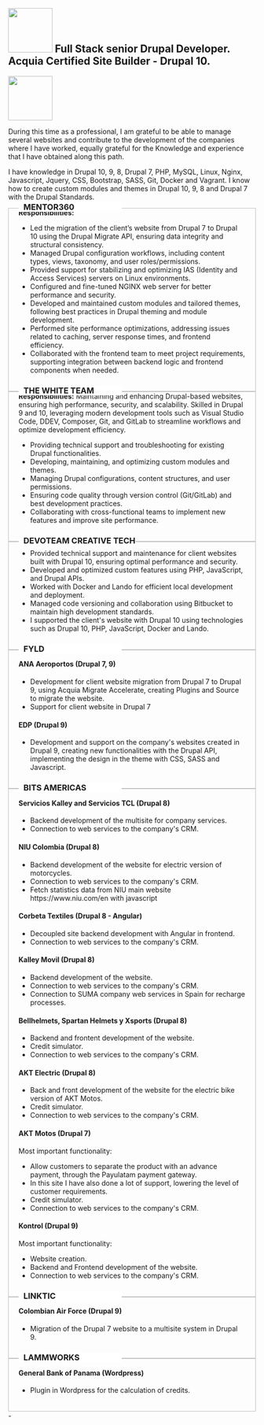 <h2><img src="https://www.drupal.org/files/cta_multiple/featured_image/drupal-evergreen-icon-250X230px_0.png" width="90px">
 Full Stack senior Drupal Developer.<br>Acquia Certified Site Builder - Drupal 10.</h2>
<img src="https://www.drupal.org/files/cta_multiple/featured_image/drupal-evergreen-icon-250X230px_0.png" width="90px">

During this time as a professional, I am grateful to be able to manage several websites and contribute to the development of the companies where I have worked, equally grateful for the Knowledge and experience that I have obtained along this path.

I have knowledge in Drupal 10, 9, 8, Drupal 7, PHP, MySQL, Linux, Nginx, Javascript, Jquery, CSS, Bootstrap, SASS, Git, Docker and Vagrant. I know how to create custom modules and themes in Drupal 10, 9, 8 and Drupal 7 with the Drupal Standards.

<div style="border: 1px solid silver; padding: 20px; padding-top: 0px; position: relative;">
  <h3 style="margin-top: -28px; background: #FFF; position: absolute; top: 15px; min-width: 200px; padding-left: 10px; text-transform: uppercase;">
    Mentor360
  </h3>

  <div>
    <b>Responsibilities:</b>
  </div>

  <ul>
    <li>Led the migration of the client’s website from Drupal 7 to Drupal 10 using the Drupal Migrate API, ensuring data integrity and structural consistency.</li>
    <li>Managed Drupal configuration workflows, including content types, views, taxonomy, and user roles/permissions.</li>
    <li>Provided support for stabilizing and optimizing IAS (Identity and Access Services) servers on Linux environments.</li>
    <li>Configured and fine-tuned NGINX web server for better performance and security.</li>
    <li>Developed and maintained custom modules and tailored themes, following best practices in Drupal theming and module development.</li>
    <li>Performed site performance optimizations, addressing issues related to caching, server response times, and frontend efficiency.</li>
    <li>Collaborated with the frontend team to meet project requirements, supporting integration between backend logic and frontend components when needed.</li>
  </ul>
</div>

<div style="border: 1px solid silver; padding: 20px; padding-top: 0px; position: relative;">
  <h3 style="margin-top: -28px; background: #FFF; position: absolute; top: 15px; min-width: 200px; padding-left: 10px; text-transform: uppercase;">
    The White Team
  </h3>

  <div>
    <b>Responsibilities:</b>
    <span>
      Maintaining and enhancing Drupal-based websites, ensuring high performance, security, and scalability. Skilled in Drupal 9 and 10, leveraging modern development tools such as Visual Studio Code, DDEV, Composer, Git, and GitLab to streamline workflows and optimize development efficiency.
    </span>
  </div>

  <ul>
    <li>Providing technical support and troubleshooting for existing Drupal functionalities.</li>
    <li>Developing, maintaining, and optimizing custom modules and themes.</li>
    <li>Managing Drupal configurations, content structures, and user permissions.</li>
    <li>Ensuring code quality through version control (Git/GitLab) and best development practices.</li>
    <li>Collaborating with cross-functional teams to implement new features and improve site performance.</li>
  </ul>
</div>

<div style="border: 1px solid silver; padding: 20px; padding-top: 0px; position: relative;">
  <h3 style="margin-top: -28px; background: #FFF; position: absolute; top: 15px; min-width: 200px; padding-left: 10px; text-transform: uppercase;">
    DevoTeam Creative Tech
  </h3>
  <ul>
    <li>Provided technical support and maintenance for client websites built with Drupal 10, ensuring optimal performance and security.</li>
    <li>Developed and optimized custom features using PHP, JavaScript, and Drupal APIs.</li>
    <li>Worked with Docker and Lando for efficient local development and deployment.</li>
    <li>Managed code versioning and collaboration using Bitbucket to maintain high development standards.</li>
    <li>I supported the client's website with Drupal 10 using technologies such as Drupal 10, PHP, JavaScript, Docker and Lando.</li>
  </ul>
</div>

<div style="border: 1px solid silver; padding: 20px; padding-top: 0px; position: relative;">
  <h3 style="margin-top: -28px; background: #FFF; position: absolute; top: 15px; min-width: 200px; padding-left: 10px; text-transform: uppercase;">
    Fyld
  </h3>
  <h4>ANA Aeroportos (Drupal 7, 9)</h4>
  <ul>
    <li>Development for client website migration from Drupal 7 to Drupal 9, using Acquia Migrate Accelerate, creating Plugins and Source to migrate the website. </li>
    <li>Support for client website in Drupal 7</li>
  </ul>

  <h4>EDP (Drupal 9)</h4>
  <ul>
    <li>Development and support on the company's websites created in Drupal 9, creating new functionalities with the Drupal API, implementing the design in the theme with CSS, SASS and Javascript.</li>
  </ul>
</div>


<div style="border: 1px solid silver; padding: 20px; padding-top: 0px; position: relative;">
  <h3 style="margin-top: -28px; background: #FFF; position: absolute; top: 15px; min-width: 200px; padding-left: 10px; text-transform: uppercase;">
    Bits Americas
  </h3>
  <h4>Servicios Kalley and Servicios TCL (Drupal 8)</h4>
  <ul>
    <li>Backend development of the multisite for company services.</li>
    <li>Connection to web services to the company's CRM.</li>
  </ul>

  <h4>NIU Colombia (Drupal 8)</h4>
  <ul>
    <li>Backend development of the website for electric version of motorcycles.</li>
    <li>Connection to web services to the company's CRM.</li>
    <li>Fetch statistics data from NIU main website https://www.niu.com/en with javascript</li>
  </ul>

  <h4>Corbeta Textiles (Drupal 8 - Angular)</h4>
  <ul>
    <li>Decoupled site backend development with Angular in frontend.</li>
    <li>Connection to web services to the company's CRM.</li>
  </ul>

  <h4>Kalley Movil (Drupal 8)</h4>
  <ul>
    <li>Backend development of the website.</li>
    <li>Connection to web services to the company's CRM.</li>
    <li>Connection to SUMA company web services in Spain for recharge processes.</li>
  </ul>

  <h4>Bellhelmets, Spartan Helmets y Xsports (Drupal 8)</h4>
  <ul>
    <li>Backend and frontent development of the website.</li>
    <li>Credit simulator.</li>
    <li>Connection to web services to the company's CRM.</li>
  </ul>

  <h4>AKT Electric (Drupal 8)</h4>
  <ul>
    <li>Back and front development of the website for the electric bike version of AKT Motos.</li>
    <li>Credit simulator.</li>
    <li>Connection to web services to the company's CRM.</li>
  </ul>

  <h4>AKT Motos (Drupal 7)</h4>
  Most important functionality:
  <ul>
    <li>Allow customers to separate the product with an advance payment, through the Payulatam payment gateway.</li>
    <li>In this site I have also done a lot of support, lowering the level of customer requirements.</li>
    <li>Credit simulator.</li>
    <li>Connection to web services to the company's CRM.</li>
  </ul>

  <h4>Kontrol (Drupal 9)</h4>
  Most important functionality:
  <ul>
    <li>Website creation.</li>
    <li>Backend and Frontend development of the website.</li>
    <li>Connection to web services to the company's CRM.</li>
  </ul>
</div>


<div style="border: 1px solid silver; padding: 20px; padding-top: 0px; position: relative;">
  <h3 style="margin-top: -28px; background: #FFF; position: absolute; top: 15px; min-width: 200px; padding-left: 10px; text-transform: uppercase;">
    Linktic
  </h3>
  <h4>Colombian Air Force (Drupal 9)</h4>
  <ul>
    <li>Migration of the Drupal 7 website to a multisite system in Drupal 9.</li>
  </ul>
<!-- https://www.fac.mil.co/
https://www.epfac.edu.co/
https://www.esufa.edu.co/
https://www.emavi.edu.co/
https://www.incorporacion.mil.co/
https://www.museofac.mil.co/es
https://aaaes.fac.mil.co/es -->
</div>


<div style="border: 1px solid silver; padding: 20px; padding-top: 0px; position: relative;">
  <h3 style="margin-top: -28px; background: #FFF; position: absolute; top: 15px; min-width: 200px; padding-left: 10px; text-transform: uppercase;">
    Lammworks
  </h3>
  <h4>General Bank of Panama (Wordpress)</h4>
  <ul>
    <li>Plugin in Wordpress for the calculation of credits.</li>
  </ul>
<!-- https://www.bgeneral.com/calculadora-prestamos-para-autos/ -->
</div>
 - 


